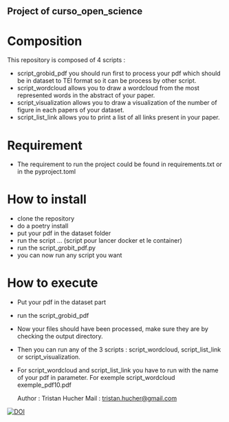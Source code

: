 ## Project of curso_open_science
# Composition
This repository is composed of 4 scripts :
- script_grobid_pdf you should run first to process your pdf which should be in dataset to TEI format so it can be process by other script.
- script_wordcloud allows you to draw a wordcloud from the most represented words in the abstract of your paper.
- script_visualization allows you to draw a visualization of the number of figure in each papers of your dataset.
- script_list_link allows you to print a list of all links present in your paper.

# Requirement 
- The requirement to run the project could be found in requirements.txt or in the pyproject.toml

# How to install 
- clone the repository 
- do a poetry install
- put your pdf in the dataset folder
- run the script ... (script pour lancer docker et le container)
- run the script_grobit_pdf.py 
- you can now run any script you want

# How to execute
- Put your pdf in the dataset part
- run the script_grobid_pdf
- Now your files should have been processed, make sure they are by checking the output directory.
- Then you can run any of the 3 scripts : script_wordcloud, script_list_link or script_visualization.
- For script_wordcloud and script_list_link you have to run with the name of your pdf in parameter. For exemple script_wordcloud exemple_pdf10.pdf

  Author : Tristan Hucher
  Mail : tristan.hucher@gmail.com

[![DOI](https://zenodo.org/badge/753142842.svg)](https://zenodo.org/doi/10.5281/zenodo.10712488)
